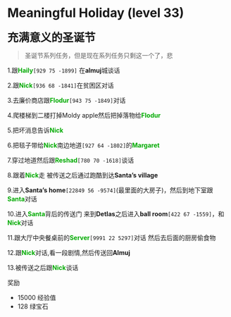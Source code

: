 # Meaningful Holiday (level 33)
<span style="font-size: 25px;">**充满意义的圣诞节**</span>

>圣诞节系列任务，但是现在系列任务只剩这一个了，悲

1.跟<font color=00AA00>**Haily**</font>`[929 75 -1899]` 在**almuj**城谈话

2.跟<font color=00AA00>**Nick**</font>`[936 68 -1841]`在贫困区对话

3.去廉价商店跟<font color=00AA00>**Flodur**</font>`[943 75 -1849]`对话

4.爬楼梯到二楼打掉Moldy apple然后把掉落物给<font color=00AA00>**Flodur**</font>

5.把坏消息告诉<font color=00AA00>**Nick**</font>

6.把毯子带给<font color=00AA00>**Nick**</font>南边地道`[927 64 -1802]`的<font color=00AA00>**Margaret**</font>

7.穿过地道然后跟<font color=00AA00>**Reshad**</font>`[780 70 -1618]`谈话

8.跟着<font color=00AA00>**Nick**</font>走 被传送之后通过跑酷到达**Santa’s village**

9.进入**Santa’s home**`[22849 56 -9574]`(最里面的大房子)，然后到地下室跟<font color=00AA00>**Santa**</font>对话

10.进入<font color=00AA00>**Santa**</font>背后的传送门 来到**Detlas**之后进入**ball room**`[422 67 -1559]`，和<font color=00AA00>**Nick**</font>对话

11.跟大厅中央餐桌前的<font color=00AA00>**Server**</font>`[9991 22 5297]`对话 然后去后面的厨房偷食物

12.跟<font color=00AA00>**Nick**</font>对话,看一段剧情,然后传送回**Almuj**

13.被传送之后跟<font color=00AA00>**Nick**</font>谈话

奖励
+ 15000 经验值
+ 128 绿宝石